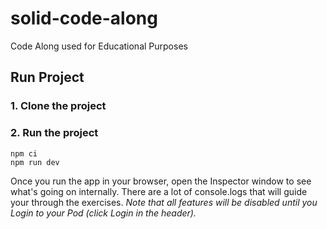 # solid-code-along

Code Along used for Educational Purposes

## Run Project

### 1. Clone the project

### 2. Run the project

```shell
npm ci
npm run dev
```

Once you run the app in your browser, open the Inspector window to see what's going on internally. There are a lot of console.logs that will guide your through the exercises.
_Note that all features will be disabled until you Login to your Pod (click Login in the header)._
